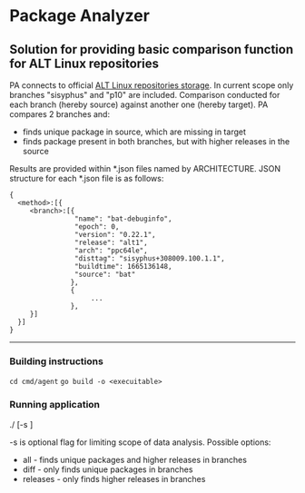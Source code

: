# Package Analyzer

## Solution for providing basic comparison function for ALT Linux repositories
PA connects to official [ALT Linux repositories storage](https://rdb.altlinux.org/api/export/branch_binary_packages/{branch}).
In current scope only branches "sisyphus" and "p10" are included. Comparison conducted for each branch (hereby source) against another one (hereby target).
PA compares 2 branches and:
* finds unique package in source, which are missing in target
* finds package present in both branches, but with higher releases in the source

Results are provided within *.json files named by ARCHITECTURE.
JSON structure for each *.json file is as follows:
```
{
  <method>:[{
     <branch>:[{
                "name": "bat-debuginfo",
                "epoch": 0,
                "version": "0.22.1",
                "release": "alt1",
                "arch": "ppc64le",
                "disttag": "sisyphus+308009.100.1.1",
                "buildtime": 1665136148,
                "source": "bat"
               },
               {
                    ...
               },
     }]
  }]
}
```

---

### Building instructions
`cd cmd/agent`
`go build -o <execuitable>`

### Running application
./<executable> [-s <scope>]

-s is optional flag for limiting scope of data analysis. Possible options:
* all - finds unique packages and higher releases in branches
* diff - only finds unique packages in branches
* releases - only finds higher releases in branches



